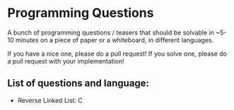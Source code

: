 # Programming Questions 

A bunch of programming questions / teasers that should be solvable in ~5-10 minutes on a piece of paper or a whiteboard, in different languages.

If you have a nice one, please do a pull request!
If you solve one, please do a pull request with your implementation!

## List of questions and language:

- Reverse Linked List: C
